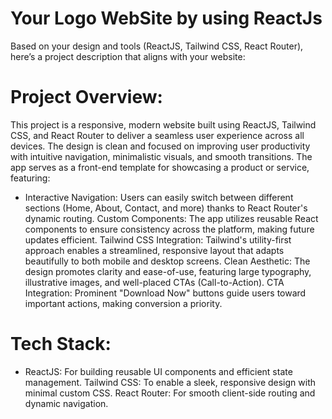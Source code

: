 # Your Logo WebSite by using ReactJs


Based on your design and tools (ReactJS, Tailwind CSS, React Router), here’s a project description that aligns with your website:

# Project Overview:

This project is a responsive, modern website built using ReactJS, Tailwind CSS, and React Router to deliver a seamless user experience across all devices. The design is clean and focused on improving user productivity with intuitive navigation, minimalistic visuals, and smooth transitions. The app serves as a front-end template for showcasing a product or service, featuring:

<ul>
<li>
Interactive Navigation: Users can easily switch between different sections (Home, About, Contact, and more) thanks to React Router's dynamic routing.
Custom Components: The app utilizes reusable React components to ensure consistency across the platform, making future updates efficient.
Tailwind CSS Integration: Tailwind's utility-first approach enables a streamlined, responsive layout that adapts beautifully to both mobile and desktop screens.
Clean Aesthetic: The design promotes clarity and ease-of-use, featuring large typography, illustrative images, and well-placed CTAs (Call-to-Action).
CTA Integration: Prominent "Download Now" buttons guide users toward important actions, making conversion a priority.
</li>
</ul>

# Tech Stack:

<ul>
<li>
ReactJS: For building reusable UI components and efficient state management.
Tailwind CSS: To enable a sleek, responsive design with minimal custom CSS.
React Router: For smooth client-side routing and dynamic navigation.
</li>
</ul>